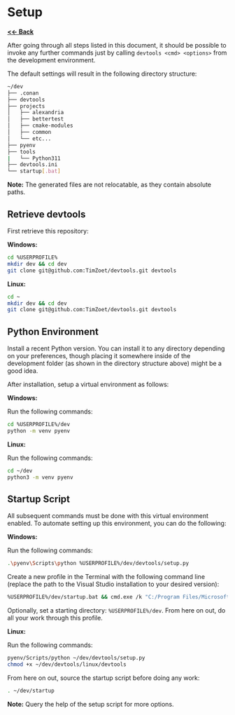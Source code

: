Setup
=====

[**<<- Back**](readme.md)

After going through all steps listed in this document, it should be possible to invoke any further commands just by
calling `devtools <cmd> <options>` from the development environment.

The default settings will result in the following directory structure:

```sh
~/dev
├── .conan
├── devtools
├── projects
│   ├── alexandria
│   ├── bettertest
│   ├── cmake-modules
│   ├── common
│   └── etc...
├── pyenv
├── tools
|   └── Python311
├── devtools.ini
└── startup[.bat]
```

**Note:** The generated files are not relocatable, as they contain absolute paths.

Retrieve devtools
-----------------

First retrieve this repository:

**Windows:**

```sh
cd %USERPROFILE%
mkdir dev && cd dev
git clone git@github.com:TimZoet/devtools.git devtools
```

**Linux:**

```sh
cd ~
mkdir dev && cd dev
git clone git@github.com:TimZoet/devtools.git devtools
```

Python Environment
------------------

Install a recent Python version. You can install it to any directory depending on your preferences, though placing it
somewhere inside of the development folder (as shown in the directory structure above) might be a good idea.

After installation, setup a virtual environment as follows:

**Windows:**

Run the following commands:

```sh
cd %USERPROFILE%/dev
python -m venv pyenv
```

**Linux:**

Run the following commands:

```sh
cd ~/dev
python3 -m venv pyenv
```

Startup Script
--------------

All subsequent commands must be done with this virtual environment enabled. To automate setting up this environment, you
can do the following:

**Windows:**

Run the following commands:

```sh
.\pyenv\Scripts\python %USERPROFILE%/dev/devtools/setup.py
```

Create a new profile in the Terminal with the following command line (replace the path to the Visual Studio installation
to your desired version):

```sh
%USERPROFILE%/dev/startup.bat && cmd.exe /k "C:/Program Files/Microsoft Visual Studio/2022/Preview/Common7/Tools/VsDevCmd.bat" -arch=x64 -host_arch=x64
```

Optionally, set a starting directory: `%USERPROFILE%/dev`. From here on out, do all your work through this profile.

**Linux:**

Run the following commands:

```sh
pyenv/Scripts/python ~/dev/devtools/setup.py
chmod +x ~/dev/devtools/linux/devtools
```

From here on out, source the startup script before doing any work:

```sh
. ~/dev/startup
```

**Note:** Query the help of the setup script for more options.
